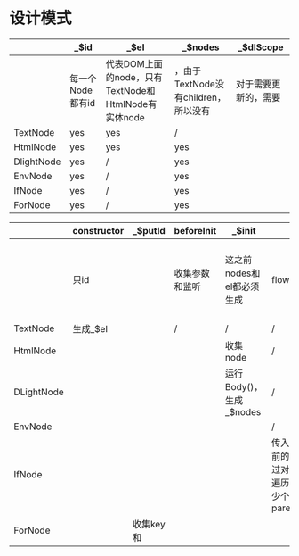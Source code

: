 # 设计模式


|            | _$id        | _$el                                    | _$nodes                                 | _$dlScope  |
|------------|-------------|-----------------------------------------|-----------------------------------------|------------|
|            | 每一个Node都有id | 代表DOM上面的node，只有TextNode和HtmlNode有实体node | ，由于TextNode没有children，所以没有 | 对于需要更新的，需要 |
| TextNode   | yes         | yes                                     | /                                       |            |
| HtmlNode   | yes         | yes                                     | yes                                     |            |
| DlightNode | yes         | /                                       | yes                                     |            |
| EnvNode    | yes         | /                                       | yes                                     |            |
| IfNode     | yes         | /                                       | yes                                     |            |
| ForNode    | yes         | /                                       | yes                                     |            |

|            | constructor | _$putId | beforeInit | _$init                                                                                | _$update     | render                       |
|------------|-------------|---------|------------|---------------------------------------------------------------------------------------|--------------|------------------------------|
|            | 只id         |         | 收集参数和监听    | 这之前nodes和el都必须生成                                                                      | flow需要更新整体结构 | 传入parentEl，将_$nodes append上去 |
| TextNode   | 生成_$el      |         | /          | /                                                                                     | /            |                              |
| HtmlNode   |             |         |            | 收集node                                                                                | /            |                              |
| DLightNode |             |         |            | 运行Body()，生成_$nodes                                                                    | /            |                              |
| EnvNode    |             |         |            |                                                                                       | /            |                              |
| IfNode     |             |         ||            | 传入parentEl和到此之前的beforeNodes，通过对beforeNodes里面遍历，拿到前面共有多少个元素，以此来parentEl.insertBefore() |              |
| ForNode    |             | 收集key和  |            |                                                                                       |              |                              |
